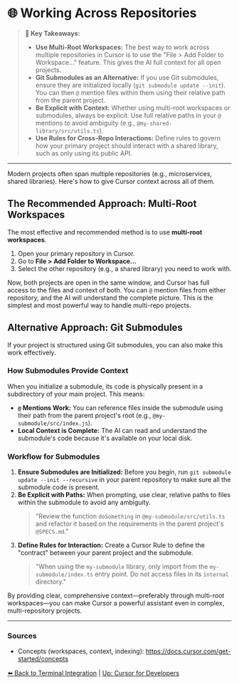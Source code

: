 # 🌐 Working Across Repositories

> **🔑 Key Takeaways:**
> 
> - **Use Multi-Root Workspaces:** The best way to work across multiple repositories in Cursor is to use the "File > Add Folder to Workspace..." feature. This gives the AI full context for all open projects.
> - **Git Submodules as an Alternative:** If you use Git submodules, ensure they are initialized locally (`git submodule update --init`). You can then `@` mention files within them using their relative path from the parent project.
> - **Be Explicit with Context:** Whether using multi-root workspaces or submodules, always be explicit. Use full relative paths in your `@` mentions to avoid ambiguity (e.g., `@my-shared-library/src/utils.ts`).
> - **Use Rules for Cross-Repo Interactions:** Define rules to govern how your primary project should interact with a shared library, such as only using its public API.

---

Modern projects often span multiple repositories (e.g., microservices, shared libraries). Here's how to give Cursor context across all of them.

## The Recommended Approach: Multi-Root Workspaces

The most effective and recommended method is to use **multi-root workspaces**.

1.  Open your primary repository in Cursor.
2.  Go to **File > Add Folder to Workspace...**
3.  Select the other repository (e.g., a shared library) you need to work with.

Now, both projects are open in the same window, and Cursor has full access to the files and context of both. You can `@` mention files from either repository, and the AI will understand the complete picture. This is the simplest and most powerful way to handle multi-repo projects.

## Alternative Approach: Git Submodules

If your project is structured using Git submodules, you can also make this work effectively.

### How Submodules Provide Context
When you initialize a submodule, its code is physically present in a subdirectory of your main project. This means:
-   **`@` Mentions Work:** You can reference files inside the submodule using their path from the parent project's root (e.g., `@my-submodule/src/index.js`).
-   **Local Context is Complete:** The AI can read and understand the submodule's code because it's available on your local disk.

### Workflow for Submodules
1.  **Ensure Submodules are Initialized:** Before you begin, run `git submodule update --init --recursive` in your parent repository to make sure all the submodule code is present.
2.  **Be Explicit with Paths:** When prompting, use clear, relative paths to files within the submodule to avoid any ambiguity.
    > "Review the function `doSomething` in `@my-submodule/src/utils.ts` and refactor it based on the requirements in the parent project's `@SPECS.md`."
3.  **Define Rules for Interaction:** Create a Cursor Rule to define the "contract" between your parent project and the submodule.
    > "When using the `my-submodule` library, only import from the `my-submodule/index.ts` entry point. Do not access files in its `internal` directory."

By providing clear, comprehensive context—preferably through multi-root workspaces—you can make Cursor a powerful assistant even in complex, multi-repository projects.

---

### Sources

- Concepts (workspaces, context, indexing): https://docs.cursor.com/get-started/concepts

[⬅️ Back to Terminal Integration](./04-Leveraging-Terminal-Integration.md) | [Up: Cursor for Developers](./README.md) 